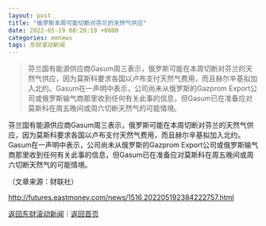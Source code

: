 ```yaml
---
layout: post
title: "俄罗斯本周可能切断对芬兰的天然气供应"
date: 2022-05-19 08:20:19 +0800
categories: emnews
tags: 东财滚动新闻
---
```

> 芬兰国有能源供应商Gasum周三表示，俄罗斯可能在本周切断对芬兰的天然气供应，因为莫斯科要求各国以卢布支付天然气费用，而且赫尔辛基拟加入北约。Gasum在一声明中表示，公司尚未从俄罗斯的Gazprom Export公司或俄罗斯输气商那里收到任何有关此事的信息，但Gasum已在准备应对莫斯科在周五晚间或周六切断天然气的可能情境。

<p>芬兰国有能源供应商Gasum周三表示，俄罗斯可能在本周切断对芬兰的天然气供应，因为莫斯科要求各国以卢布支付天然气费用，而且赫尔辛基拟加入北约。Gasum在一声明中表示，公司尚未从俄罗斯的Gazprom Export公司或俄罗斯输气商那里收到任何有关此事的信息，但Gasum已在准备应对莫斯科在周五晚间或周六切断天然气的可能情境。</p><p class="em_media">（文章来源：财联社）</p>

<http://futures.eastmoney.com/news/1516,202205192384222757.html>

[返回东财滚动新闻](//finews.withounder.com/emnews/)｜[返回首页](//finews.withounder.com/)